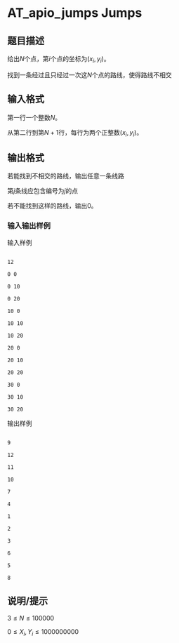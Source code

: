 # AT_apio_jumps Jumps

## 题目描述

给出$N$个点，第$i$个点的坐标为$(x_i,y_i)$。

找到一条经过且只经过一次这$N$个点的路线，使得路线不相交

## 输入格式

第一行一个整数$N$。
从第二行到第$N + 1$行，每行为两个正整数$(x_i,y_i)$。

## 输出格式

若能找到不相交的路线，输出任意一条线路

第$j$条线应包含编号为$j$的点



若不能找到这样的路线，输出$0$。

### 输入输出样例
输入样例
```
12
0 0
0 10
0 20
10 0
10 10
10 20
20 0
20 10
20 20
30 0
30 10
30 20
```
输出样例
```
9
12
11
10
7
4
1
2
3
6
5
8
```

## 说明/提示

$3 ≤ N ≤ 100000$

$0 ≤ X_i,Y_i ≤ 1 000 000 000$
